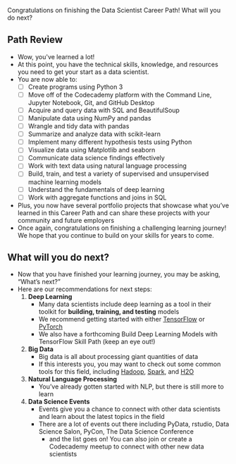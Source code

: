 Congratulations on finishing the Data Scientist Career Path! What will you do next?

## Path Review
- Wow, you've learned a lot!
- At this point, you have the technical skills, knowledge, and resources you need to get your start as a data scientist.
- You are now able to:
    - [ ] Create programs using Python 3
    - [ ] Move off of the Codecademy platform with the Command Line, Jupyter Notebook, Git, and GitHub Desktop
    - [ ] Acquire and query data with SQL and BeautifulSoup
    - [ ] Manipulate data using NumPy and pandas
    - [ ] Wrangle and tidy data with pandas
    - [ ] Summarize and analyze data with scikit-learn
    - [ ] Implement many different hypothesis tests using Python
    - [ ] Visualize data using Matplotlib and seaborn
    - [ ] Communicate data science findings effectively
    - [ ] Work with text data using natural language processing
    - [ ] Build, train, and test a variety of supervised and unsupervised machine learning models
    - [ ] Understand the fundamentals of deep learning
    - [ ] Work with aggregate functions and joins in SQL
- Plus, you now have several portfolio projects that showcase what you’ve learned in this Career Path and can share these projects with your community and future employers
- Once again, congratulations on finishing a challenging learning journey! We hope that you continue to build on your skills for years to come.

## What will you do next?
- Now that you have finished your learning journey, you may be asking, “What’s next?”
- Here are our recommendations for next steps:
    1. __Deep Learning__
        - Many data scientists include deep learning as a tool in their toolkit for __building, training, and testing__ models
        - We recommend getting started with either [TensorFlow](https://www.tensorflow.org/tutorials/quickstart/beginner) or [PyTorch](https://pytorch.org)
        - We also have a forthcoming Build Deep Learning Models with TensorFlow Skill Path (keep an eye out!)
    2. __Big Data__
        - Big data is all about processing giant quantities of data
        - If this interests you, you may want to check out some common tools for this field, including [Hadoop](https://hadoop.apache.org/), [Spark](https://pypi.org/project/pyspark/), and [H2O](https://pypi.org/project/pyspark/)
    3. __Natural Language Processing__
        - You’ve already gotten started with NLP, but there is still more to learn
    4. __Data Science Events__
        - Events give you a chance to connect with other data scientists and learn about the latest topics in the field
        - There are a lot of events out there including PyData, rstudio, Data Science Salon, PyCon, The Data Science Conference
            - and the list goes on! You can also join or create a Codecademy meetup to connect with other new data scientists
